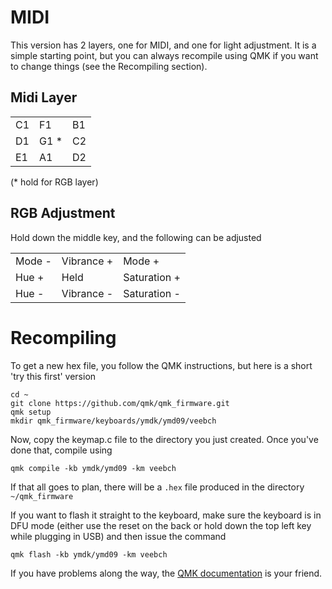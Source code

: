 # MIDI

This version has 2 layers, one for MIDI, and one for light adjustment. It is a simple starting point, but you can always recompile using QMK
if you want to change things (see the Recompiling section).

## Midi Layer

|     |      |     |
|---|---|---|
| C1  |  F1  | B1  |
| D1  | G1 * | C2  |
| E1  | A1   | D2  |


(* hold for RGB layer)

## RGB Adjustment

Hold down the middle key, and the following can be adjusted

|        |            |               |
|---|---|---|
| Mode - | Vibrance + | Mode +        |
| Hue +  | Held       | Saturation +  |
| Hue -  | Vibrance - | Saturation -  |

# Recompiling 

To get a new hex file, you follow the QMK instructions, but here is a short 'try this first' version 

```
cd ~
git clone https://github.com/qmk/qmk_firmware.git
qmk setup
mkdir qmk_firmware/keyboards/ymdk/ymd09/veebch
```
Now, copy the keymap.c file to the directory you just created. Once you've done that, compile using
```
qmk compile -kb ymdk/ymd09 -km veebch
```
If that all goes to plan, there will be a `.hex` file produced in the directory `~/qmk_firmware`

If you want to flash it straight to the keyboard, make sure the keyboard is in DFU mode (either use the reset on the back or hold down the top left key while plugging in USB) and then issue the command
```
qmk flash -kb ymdk/ymd09 -km veebch
```
If you have problems along the way, the [QMK documentation](https://docs.qmk.fm/) is your friend.
